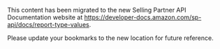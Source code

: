 This content has been migrated to the new Selling Partner API Documentation website at https://developer-docs.amazon.com/sp-api/docs/report-type-values.

Please update your bookmarks to the new location for future reference.
